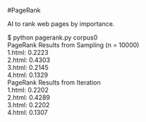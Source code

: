 #PageRank

AI to rank web pages by importance.

$ python pagerank.py corpus0  
PageRank Results from Sampling (n = 10000)  
    1.html: 0.2223  
    2.html: 0.4303  
    3.html: 0.2145  
    4.html: 0.1329  
PageRank Results from Iteration  
    1.html: 0.2202  
    2.html: 0.4289  
    3.html: 0.2202  
    4.html: 0.1307  
